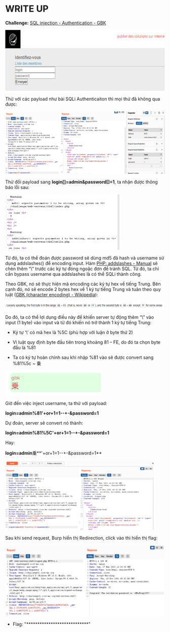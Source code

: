 # WRITE UP

**Challenge:** [SQL injection - Authentication - GBK](https://www.root-me.org/en/Challenges/Web-Server/SQL-injection-authentication-GBK)

<img src="./media/image1.png" style="width:6.5in;height:1.99792in" alt="Graphical user interface, application Description automatically generated with medium confidence" />

Thử với các payload như bài SQLi Authenticaiton thì mọi thứ đã không qua được:

<img src="./media/image2.png" style="width:6.5in;height:2.05069in" alt="Graphical user interface, text, application Description automatically generated" />

Thử đổi payload sang **login\[\]=admin&password\[\]=1**, ta nhận được thông báo lỗi sau:

<img src="./media/image3.png" style="width:3.76344in;height:1.82433in" alt="Graphical user interface, text, application, email Description automatically generated" />

Từ đó, ta có thể đoán được password sẽ dùng md5 đã hash và username sử dụng addslashes() để encoding input. Hàm [PHP: addslashes - Manual](https://www.php.net/manual/en/function.addslashes.php) sẽ chèn thêm “\\” trước các ký tự đóng ngoặc đơn để tránh SQL. Từ đó, ta chỉ cần bypass username qua addslashes là có thể SQLi thành công.

Theo GBK, nó sẽ thực hiện mã encoding các ký tự hex về tiếng Trung. Bên cạnh đó, nó sẽ encode 2 bytes hex về 1 ký tự tiếng Trung và tuân theo quy luật ([GBK (character encoding) - Wikipedia](https://en.wikipedia.org/wiki/GBK_(character_encoding))):

<img src="./media/image4.png" style="width:6.5in;height:0.24306in" />

Do đó, ta có thể lợi dụng điều này để khiến server tự động thêm “\\” vào input (1 byte) vào input và từ đó khiến nó trở thành 1 ký tự tiếng Trung:

-   Ký tự ‘\\’ có mã hex là %5C (phù hợp với luận ở byte thứ 2)

-   Vì luật quy định byte đầu tiên trong khoảng 81 – FE, do đó ta chọn byte đầu là %81

<!-- -->

-   Ta có ký tự hoàn chỉnh sau khi nhập %81 vào sẽ được convert sang %81%5c ~ 乗

<img src="./media/image5.png" style="width:3.14194in;height:0.80007in" alt="Shape, rectangle Description automatically generated" />

Giờ đến việc inject username, ta thử với payload:

**login=admin%81'+or+1=1--+-&password=1**

Dự đoán, server sẽ convert nó thành:

**login=admin%81%5C'+or+1=1--+-&password=1**

Hay:

**login=admin**乗**'+or+1=1--+-&password=1**

<img src="./media/image6.png" style="width:4.88666in;height:2.2841in" alt="Graphical user interface, text, application Description automatically generated" />

Sau khi send request, Burp hiển thị Redirection, click vào thì hiển thị flag:

<img src="./media/image7.png" style="width:6.5in;height:2.32917in" alt="Graphical user interface, text, application Description automatically generated" />

- Flag: "****************************"
